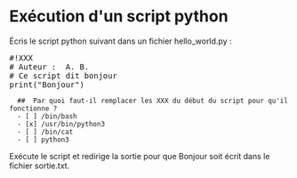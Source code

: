 
# Exécution d'un script python

Écris le script python suivant dans un fichier hello_world.py :

<pre class="file" data-filename="hello_world.py" data-target="replace">
#!XXX
# Auteur :  A. B.
# Ce script dit bonjour
print("Bonjour")
</pre>


```{quizdown} 
  ##  Par quoi faut-il remplacer les XXX du début du script pour qu'il fonctionne ? 
  - [ ] /bin/bash
  - [x] /usr/bin/python3
  - [ ] /bin/cat
  - [ ] python3
```


Exécute le script et redirige la sortie pour que Bonjour soit écrit dans le fichier sortie.txt.
